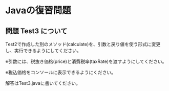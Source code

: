 # Javaの復習問題
## 問題 Test3 について
Test2で作成した別のメソッド(calculate)を、引数と戻り値を使う形式に変更し、実行できるようにしてください。

※引数には、税抜き価格(price)と消費税率(taxRate)を渡すようにしてください。

※税込価格をコンソールに表示できるようにください。

解答はTest3.javaに書いてください。

